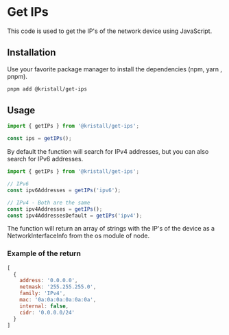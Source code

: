 # Get IPs

This code is used to get the IP's of the network device using JavaScript.

## Installation

Use your favorite package manager to install the dependencies (npm, yarn , pnpm).

```bash
pnpm add @kristall/get-ips
```

## Usage

```javascript
import { getIPs } from '@kristall/get-ips';

const ips = getIPs();
```

By default the function will search for IPv4 addresses, but you can also search for IPv6 addresses.

```javascript
import { getIPs } from '@kristall/get-ips';

// IPv6
const ipv6Addresses = getIPs('ipv6');

// IPv4 - Both are the same
const ipv4Addresses = getIPs();
const ipv4AddressesDefault = getIPs('ipv4');
```

The function will return an array of strings with the IP's of the device as a NetworkInterfaceInfo from the os module of node. 

### Example of the return

```javascript
[
  {
    address: '0.0.0.0',
    netmask: '255.255.255.0',
    family: 'IPv4',
    mac: '0a:0a:0a:0a:0a:0a',
    internal: false,
    cidr: '0.0.0.0/24'
  }
]
```